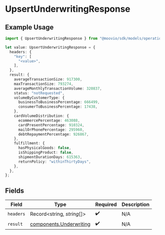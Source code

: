 # UpsertUnderwritingResponse

## Example Usage

```typescript
import { UpsertUnderwritingResponse } from "@moovio/sdk/models/operations";

let value: UpsertUnderwritingResponse = {
  headers: {
    "key": [
      "<value>",
    ],
  },
  result: {
    averageTransactionSize: 917300,
    maxTransactionSize: 793274,
    averageMonthlyTransactionVolume: 320837,
    status: "notRequested",
    volumeByCustomerType: {
      businessToBusinessPercentage: 666499,
      consumerToBusinessPercentage: 17438,
    },
    cardVolumeDistribution: {
      ecommercePercentage: 463088,
      cardPresentPercentage: 910324,
      mailOrPhonePercentage: 295960,
      debtRepaymentPercentage: 926867,
    },
    fulfillment: {
      hasPhysicalGoods: false,
      isShippingProduct: false,
      shipmentDurationDays: 615363,
      returnPolicy: "withinThirtyDays",
    },
  },
};
```

## Fields

| Field                                                              | Type                                                               | Required                                                           | Description                                                        |
| ------------------------------------------------------------------ | ------------------------------------------------------------------ | ------------------------------------------------------------------ | ------------------------------------------------------------------ |
| `headers`                                                          | Record<string, *string*[]>                                         | :heavy_check_mark:                                                 | N/A                                                                |
| `result`                                                           | [components.Underwriting](../../models/components/underwriting.md) | :heavy_check_mark:                                                 | N/A                                                                |